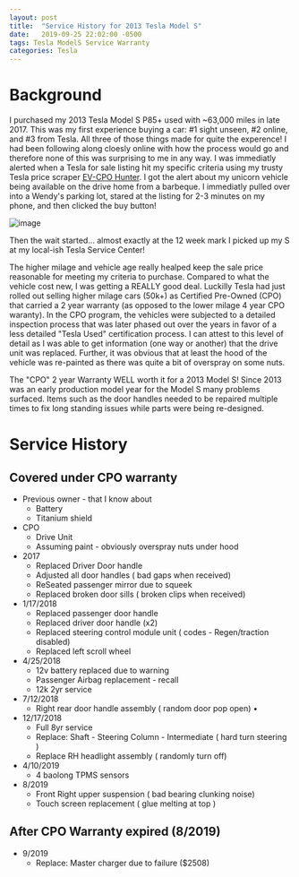 ```yaml
---
layout: post
title:  "Service History for 2013 Tesla Model S"
date:   2019-09-25 22:02:00 -0500
tags: Tesla ModelS Service Warranty
categories: Tesla
---
```


# Background
  
  I purchased my 2013 Tesla Model S P85+ used with ~63,000 miles in late 2017.  This was my first experience buying a car: #1 sight unseen, #2 online, and #3 from Tesla.  All three of those things made for quite the experence! I had been following along cloesly online with how the process would go and therefore none of this was surprising to me in any way.  I was immediatly alerted when a Tesla for sale listing hit my specific criteria using my trusty Tesla price scraper [EV-CPO Hunter](https://ev-tsla.com/hunter/index.php).  I got the alert about my unicorn vehicle being available on the drive home from a barbeque.  I immediatly pulled over into a Wendy's parking lot, stared at the listing for 2-3 minutes on my phone, and then clicked the buy button! 
  
  ![image](https://user-images.githubusercontent.com/1760475/231928089-4f0a0a60-b813-437e-80b2-fbe4537110d7.png)

  Then the wait started... almost exactly at the 12 week mark I picked up my S at my local-ish Tesla Service Center!
  
  The higher milage and vehicle age really healped keep the sale price reasonable for meeting my criteria to purchase.  Compared to what the vehicle cost new, I was getting a REALLY good deal. Luckilly Tesla had just rolled out selling higher milage cars (50k+) as Certified Pre-Owned (CPO) that carried a 2 year warranty (as opposed to the lower milage 4 year CPO waranty).  In the CPO program, the vehicles were subjected to a detailed inspection process that was later phased out over the years in favor of a less detailed "Tesla Used" certification process.  I can attest to this level of detail as I was able to get information (one way or another) that the drive unit was replaced.  Further, it was obvious that at least the hood of the vehicle was re-painted as there was quite a bit of overspray on some nuts.
  
  The "CPO" 2 year Warranty WELL worth it for a 2013 Model S!  Since 2013 was an early production model year for the Model S many problems surfaced.  Items such as the door handles needed to be repaired multiple times to fix long standing issues while parts were being re-designed.

# Service History

## Covered under CPO warranty

* Previous owner - that I know about 
   * Battery 
   * Titanium shield 
* CPO 
   * Drive Unit 
   * Assuming paint - obviously overspray nuts under hood 
* 2017
   * Replaced Driver Door  handle
   * Adjusted all door handles ( bad gaps when received) 
   * ReSeated passenger mirror due to squeek 
   * Replaced broken door sills ( broken clips when received) 
* 1/17/2018 
   * Replaced passenger door handle 
   * Replaced driver door handle (x2) 
   * Replaced steering control module unit ( codes - Regen/traction disabled) 
   * Replaced left scroll wheel 
* 4/25/2018 
   * 12v battery replaced due to warning 
   *  Passenger Airbag replacement - recall 
   *  12k 2yr service 
*  7/12/2018 
   *  Right rear door handle assembly ( random door pop open) •
* 12/17/2018  
   * Full 8yr service 
   * Replace: Shaft - Steering Column - Intermediate ( hard turn steering ) 
   * Replace RH headlight assembly ( randomly turn off) 
*  4/10/2019 
   *  4 baolong TPMS sensors
* 8/2019
    * Front Right upper suspension ( bad bearing clunking noise)
    * Touch screen replacement ( glue melting at top )

## After CPO Warranty expired (8/2019)

* 9/2019
    * Replace: Master charger due to failure ($2508)
